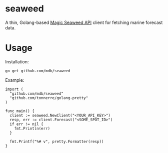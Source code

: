 # seaweed

A thin, Golang-based [Magic Seaweed API](http://magicseaweed.com/developer/forecast-api) client for fetching marine forecast data.

# Usage

Installation:

```
go get github.com/mdb/seaweed
```

Example:

```
import (
  "github.com/mdb/seaweed"
  "github.com/tonnerre/golang-pretty"
)

func main() {
  client := seaweed.NewClient("<YOUR_API_KEY>")
  resp, err := client.Forecast("<SOME_SPOT_ID>")
  if err != nil {
    fmt.Println(err)
  }

  fmt.Printf("%# v", pretty.Formatter(resp))
}
```
